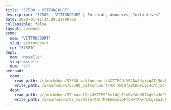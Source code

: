 ```yaml
---
title: "57580 - VITTONCOURT"
description: "57580 - VITTONCOURT | Entraide, Annonces, Initiatives"
date: 2020-01-11T14:09:21+09:00
collapsible: false
layout: commune
comm:
  nom: "VITTONCOURT"
  slug: vittoncourt
  cp: "57580"
dept:
  nom: "Moselle"
  slug: moselle
  num: "57"
peerpad:
  comm:
    read_path: /r/markdown/57580_vittoncourt/4XTTMCUfXBCDw8Ugi4qATj5dvF1vbmZkg6hb9g1TYLeWSqWDR
    write_path: /w/markdown/57580_vittoncourt/4XTTMCUfXBCDw8Ugi4qATj5dvF1vbmZkg6hb9g1TYLeWSqWDR-K3TgU1CLhvkUurqmekReeGzgy64k6mFSqzZ2BoeDaffqEyH5h4g6cocAG9jw3wRr6FH8smeBs7CUd63pTkDKUUQJzyNp4rzjiKCcJKtihgQzK5dXjqMzxDmdqFq7dN46MN6kJ2Xm
  dept:
    read_path: /r/markdown/57_moselle/4XTTM9E5m1uQpFfoRvYAkHA7kgkSuJdFBSCmoLnZ6YvxmqAKj
    write_path: /w/markdown/57_moselle/4XTTM9E5m1uQpFfoRvYAkHA7kgkSuJdFBSCmoLnZ6YvxmqAKj-K3TgTxpsRhjGfb3pJqDaX4rYTLkyLoK3BLA4awBfhTSCoyNhResrhhmfsEF8aKnccedt5XoBzWeRYfKxQxNKv71ETcpGharLRE7rdgTKY3uSaW3Du2dz8v23YEY268mfYmweTFnR
---
```


